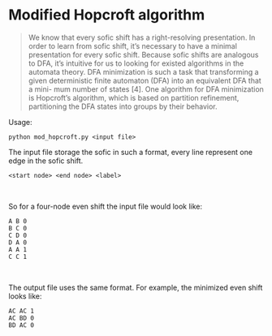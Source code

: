 # Modified Hopcroft algorithm
> We know that every sofic shift has a right-resolving presentation. In order to learn from sofic shift, it’s necessary to have a minimal presentation for every sofic shift. Because sofic shifts are analogous to DFA, it’s intuitive for us to looking for existed algorithms in the automata theory. DFA minimization is such a task that transforming a given deterministic finite automaton (DFA) into an equivalent DFA that a mini- mum number of states [4]. One algorithm for DFA minimization is Hopcroft’s algorithm, which is based on partition refinement, partitioning the DFA states into groups by their behavior.<br/>

Usage:<br/>
~~~~
python mod_hopcroft.py <input file>
~~~~
The input file storage the sofic in such a format, every line represent one edge in the sofic shift.<br/>
~~~~
<start node> <end node> <label>
~~~~
<br/>


So for a four-node even shift the input file would look like:<br/>
~~~~
A B 0
B C 0
C D 0
D A 0
A A 1
C C 1
~~~~
<br/>

The output file uses the same format. For example, the minimized even shift looks like: <br/>
~~~~
AC AC 1
AC BD 0
BD AC 0
~~~~
<br/>

